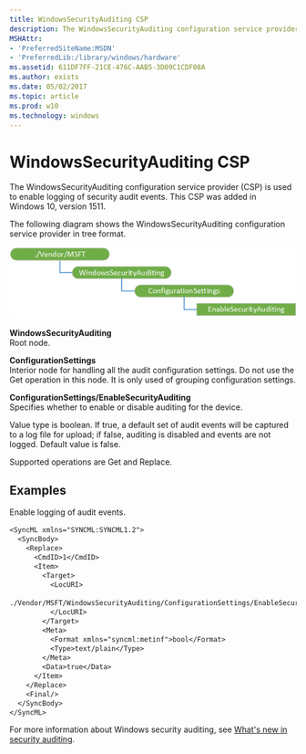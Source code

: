 ```yaml
---
title: WindowsSecurityAuditing CSP
description: The WindowsSecurityAuditing configuration service provider (CSP) is used to enable logging of security audit events. This CSP was added in Windows 10, version 1511.
MSHAttr:
- 'PreferredSiteName:MSDN'
- 'PreferredLib:/library/windows/hardware'
ms.assetid: 611DF7FF-21CE-476C-AAB5-3D09C1CDF08A
ms.author: exists
ms.date: 05/02/2017
ms.topic: article
ms.prod: w10
ms.technology: windows
---
```


# WindowsSecurityAuditing CSP


The WindowsSecurityAuditing configuration service provider (CSP) is used to enable logging of security audit events. This CSP was added in Windows 10, version 1511.

The following diagram shows the WindowsSecurityAuditing configuration service provider in tree format.

![windowssecurityauditing csp diagram](images/provisioning-csp-windowssecurityauditing.png)

<a href="" id="windowssecurityauditing"></a>**WindowsSecurityAuditing**  
Root node.

<a href="" id="configurationsettings"></a>**ConfigurationSettings**  
Interior node for handling all the audit configuration settings. Do not use the Get operation in this node. It is only used of grouping configuration settings.

<a href="" id="configurationsettings-enablesecurityauditing"></a>**ConfigurationSettings/EnableSecurityAuditing**  
Specifies whether to enable or disable auditing for the device.

Value type is boolean. If true, a default set of audit events will be captured to a log file for upload; if false, auditing is disabled and events are not logged. Default value is false.

Supported operations are Get and Replace.

## Examples


Enable logging of audit events.

``` syntax
<SyncML xmlns="SYNCML:SYNCML1.2">
  <SyncBody>
    <Replace>
      <CmdID>1</CmdID>
      <Item>
        <Target>
          <LocURI>
            ./Vendor/MSFT/WindowsSecurityAuditing/ConfigurationSettings/EnableSecurityAuditing
          </LocURI>
        </Target>
        <Meta>
          <Format xmlns="syncml:metinf">bool</Format>
          <Type>text/plain</Type>
        </Meta>
        <Data>true</Data>
      </Item>
    </Replace>
    <Final/> 
  </SyncBody>
</SyncML>
```

For more information about Windows security auditing, see [What's new in security auditing](https://technet.microsoft.com/itpro/windows/whats-new/security-auditing).

 

 






